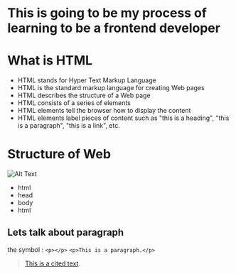 # This is going to be my process of learning to be a frontend developer
# What is HTML
- HTML stands for Hyper Text Markup Language
- HTML is the standard markup language for creating Web pages
- HTML describes the structure of a Web page
- HTML consists of a series of elements
- HTML elements tell the browser how to display the content
- HTML elements label pieces of content such as "this is a heading", "this is a paragraph", "this is a link", etc.
# Structure  of Web
![Alt Text](/home/ahmadmizannh/learning_html/day1/img1.png)
- html
- head
- body
- html

## Lets talk about paragraph
the symbol : ```<p></p>```
```<p>This is a paragraph.</p>```

> [This is a cited text][urlReference].

[urlReference]: https://www.w3schools.com/html/html_intro.asp